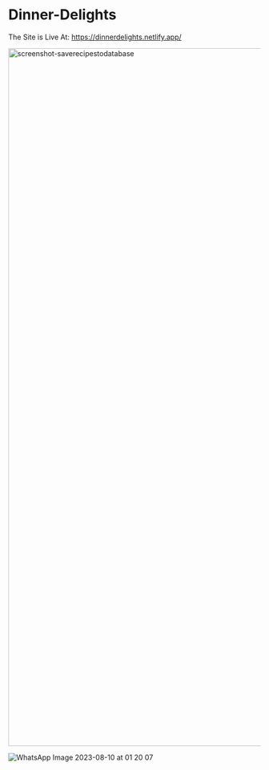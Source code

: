 # Dinner-Delights
The Site is Live At: https://dinnerdelights.netlify.app/

<img width="1392" alt="screenshot-saverecipestodatabase" src="https://github.com/UtkarshRawat1710/Dinner-Delights/assets/124810125/226cf3f7-f5ad-4a9e-96ab-66cc1f7ce7ba">


![WhatsApp Image 2023-08-10 at 01 20 07](https://github.com/UtkarshRawat1710/Dinner-Delights/assets/124810125/3bda0148-7dd9-4dcb-9a6b-15a53e923bb7)
